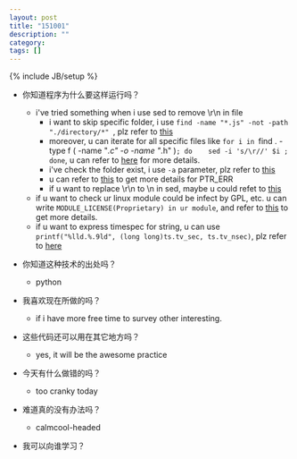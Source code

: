 ```yaml
---
layout: post
title: "151001"
description: ""
category: 
tags: []
---
```

{% include JB/setup %}

* 你知道程序为什么要这样运行吗？
  * i've tried something when i use sed to remove \r\n in file
    * i want to skip specific folder, i use `find -name "*.js" -not -path "./directory/*"
    `, plz refer to [this](http://stackoverflow.com/a/15736463)
    * moreover, u can iterate for all specific files like `for i in `find . -type f \( -name "*.c" -o -name "*.h" \)`; do    sed -i 's/\r//' $i ; done`, u can refer to [here](http://stackoverflow.com/a/14373616) for more details.
    * i've check the folder exist, i use `-a` parameter, plz refer to [this](http://stackoverflow.com/a/5553659)
    * u can refer to [this](http://webcache.googleusercontent.com/search?q=cache:yjxMkJ9-zHsJ:blog.csdn.net/YAOZHENGUO2006/article/details/7967547&client=safari&hl=zh-TW&gl=tw&strip=1&vwsrc=0) to get more details for PTR_ERR
    * if u want to replace \r\n to \n in sed, maybe u could refet to [this](http://stackoverflow.com/a/10446276)
  * if u want to check ur linux module could be infect by GPL, etc. u can write `MODULE_LICENSE(Proprietary) in ur module`, and refer to [this](http://www.tldp.org/LDP/lkmpg/2.6/html/x279.html) to get more details.
  * if u want to express timespec for string, u can use `printf("%lld.%.9ld", (long long)ts.tv_sec, ts.tv_nsec)`, plz refer to [here](http://stackoverflow.com/a/8304728)

* 你知道这种技术的出处吗？
  * python

* 我喜欢现在所做的吗？
  * if i have more free time to survey other interesting.

* 这些代码还可以用在其它地方吗？
  * yes, it will be the awesome practice

* 今天有什么做错的吗？
  * too cranky today

* 难道真的没有办法吗？
  * calmcool-headed 

* 我可以向谁学习？
 
